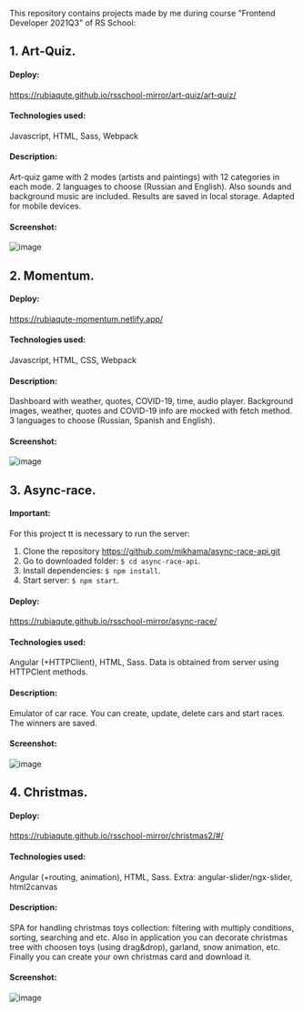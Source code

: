 This repository contains projects made by me during course "Frontend Developer 2021Q3" of RS School:

## 1. Art-Quiz.
#### Deploy: 
https://rubiaqute.github.io/rsschool-mirror/art-quiz/art-quiz/
#### Technologies used: 
Javascript, HTML, Sass, Webpack
#### Description: 
Art-quiz game with 2 modes (artists and paintings) with 12 categories in each mode. 2 languages to choose (Russian and English). Also sounds and background music are included. Results are saved in local storage. Adapted for mobile devices.
#### Screenshot:
![image](https://user-images.githubusercontent.com/79940827/157326762-ebf26c6f-c111-40fe-b302-c34723455e0c.png)

## 2. Momentum.
#### Deploy: 
https://rubiaqute-momentum.netlify.app/
#### Technologies used: 
Javascript, HTML, CSS, Webpack
#### Description: 
Dashboard with weather, quotes, COVID-19, time, audio player. Background images, weather, quotes and COVID-19 info are mocked with fetch method. 3 languages to choose (Russian, Spanish and English).
#### Screenshot:
![image](https://user-images.githubusercontent.com/79940827/157330083-9f53a33f-a454-4aae-aac4-cda128fd1c1c.png)

## 3. Async-race.
#### Important:
For this project tt is necessary to run the server: 
1) Clone the repository https://github.com/mikhama/async-race-api.git
2) Go to downloaded folder: `$ cd async-race-api`.
3) Install dependencies: `$ npm install`.
4) Start server: `$ npm start`.
#### Deploy: 
https://rubiaqute.github.io/rsschool-mirror/async-race/
#### Technologies used: 
Angular (+HTTPClient), HTML, Sass. Data is obtained from server using HTTPClent methods.
#### Description: 
Emulator of car race. You can create, update, delete cars and start races. The winners are saved.
#### Screenshot:
![image](https://user-images.githubusercontent.com/79940827/157332604-1e56043f-2e02-47a6-9a57-94452fc8cebe.png)


## 4. Christmas.
#### Deploy: 
https://rubiaqute.github.io/rsschool-mirror/christmas2/#/
#### Technologies used: 
Angular (+routing, animation), HTML, Sass. Extra: angular-slider/ngx-slider, html2canvas
#### Description: 
SPA for handling christmas toys collection: filtering with multiply conditions, sorting, searching and etc. Also in application you can decorate christmas tree with choosen toys (using drag&drop), garland, snow animation, etc. Finally you can create your own christmas card and download it.
#### Screenshot:
![image](https://user-images.githubusercontent.com/79940827/157323217-f50ada23-0c30-489b-879d-eb70f167f57c.png)


